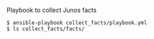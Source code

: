 Playbook to collect Junos facts
```
$ ansible-playbook collect_facts/playbook.yml
$ ls collect_facts/facts/
```

